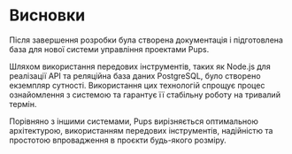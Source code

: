 # Висновки

Після завершення розробки була створена документація і підготовлена база для нової системи управління проектами Pups.

Шляхом використання передових інструментів, таких як Node.js для реалізації API та реляційна база даних PostgreSQL, було створено екземпляр сутності. Використання цих технологій спрощує процес ознайомлення з системою та гарантує її стабільну роботу на тривалий термін.

Порівняно з іншими системами, Pups вирізняється оптимальною архітектурою, використанням передових інструментів, надійністю та простотою впровадження в проєкти будь-якого розміру.
